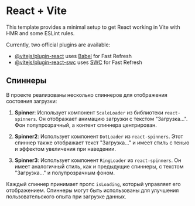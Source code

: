# React + Vite

This template provides a minimal setup to get React working in Vite with HMR and some ESLint rules.

Currently, two official plugins are available:

- [@vitejs/plugin-react](https://github.com/vitejs/vite-plugin-react/blob/main/packages/plugin-react/README.md) uses [Babel](https://babeljs.io/) for Fast Refresh
- [@vitejs/plugin-react-swc](https://github.com/vitejs/vite-plugin-react-swc) uses [SWC](https://swc.rs/) for Fast Refresh

## Спиннеры

В проекте реализованы несколько спиннеров для отображения состояния загрузки:

1. **Spinner**: Использует компонент `ScaleLoader` из библиотеки `react-spinners`. Он отображает анимацию загрузки с текстом "Загрузка...". Фон полупрозрачный, а контент спиннера центрирован.

2. **Spinner2**: Использует компонент `DotLoader` из `react-spinners`. Этот спиннер также отображает текст "Загрузка..." и имеет стиль с тенью и эффектом увеличения при наведении.

3. **Spinner3**: Использует компонент `RingLoader` из `react-spinners`. Он имеет аналогичный стиль, как и предыдущие спиннеры, с текстом "Загрузка..." и полупрозрачным фоном.

Каждый спиннер принимает пропс `isLoading`, который управляет его отображением. Спиннеры могут быть использованы для улучшения пользовательского опыта при загрузке данных.